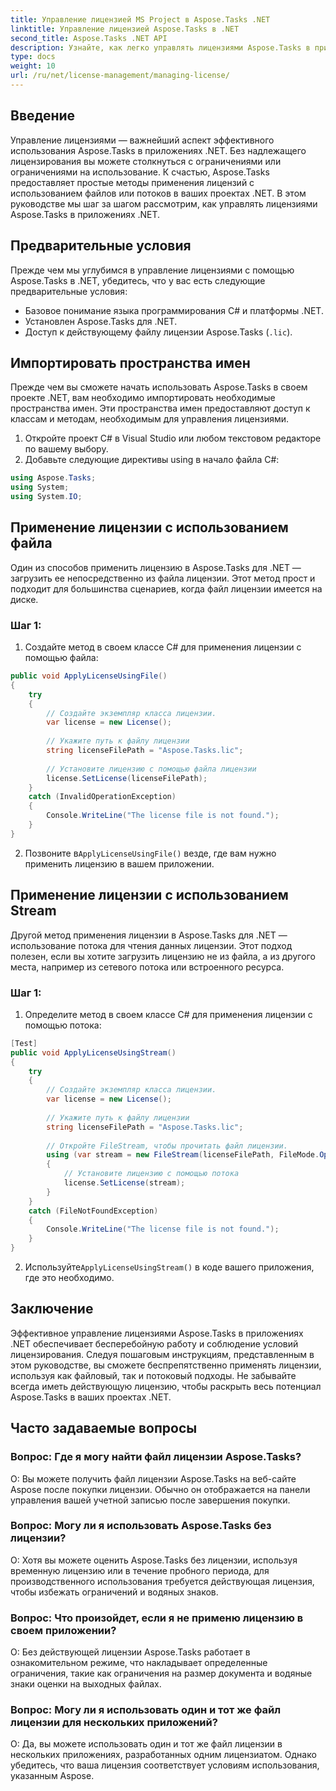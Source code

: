 ```yaml
---
title: Управление лицензией MS Project в Aspose.Tasks .NET
linktitle: Управление лицензией Aspose.Tasks в .NET
second_title: Aspose.Tasks .NET API
description: Узнайте, как легко управлять лицензиями Aspose.Tasks в приложениях .NET, используя подходы на основе файлов или потоков.
type: docs
weight: 10
url: /ru/net/license-management/managing-license/
---
```

## Введение
Управление лицензиями — важнейший аспект эффективного использования Aspose.Tasks в приложениях .NET. Без надлежащего лицензирования вы можете столкнуться с ограничениями или ограничениями на использование. К счастью, Aspose.Tasks предоставляет простые методы применения лицензий с использованием файлов или потоков в ваших проектах .NET. В этом руководстве мы шаг за шагом рассмотрим, как управлять лицензиями Aspose.Tasks в приложениях .NET.
## Предварительные условия
Прежде чем мы углубимся в управление лицензиями с помощью Aspose.Tasks в .NET, убедитесь, что у вас есть следующие предварительные условия:
- Базовое понимание языка программирования C# и платформы .NET.
- Установлен Aspose.Tasks для .NET.
- Доступ к действующему файлу лицензии Aspose.Tasks (`.lic`).
## Импортировать пространства имен
Прежде чем вы сможете начать использовать Aspose.Tasks в своем проекте .NET, вам необходимо импортировать необходимые пространства имен. Эти пространства имен предоставляют доступ к классам и методам, необходимым для управления лицензиями.

1. Откройте проект C# в Visual Studio или любом текстовом редакторе по вашему выбору.
2. Добавьте следующие директивы using в начало файла C#:
```csharp
using Aspose.Tasks;
using System;
using System.IO;

```
## Применение лицензии с использованием файла
Один из способов применить лицензию в Aspose.Tasks для .NET — загрузить ее непосредственно из файла лицензии. Этот метод прост и подходит для большинства сценариев, когда файл лицензии имеется на диске.
### Шаг 1:
1. Создайте метод в своем классе C# для применения лицензии с помощью файла:
```csharp
public void ApplyLicenseUsingFile()
{
    try
    {
        // Создайте экземпляр класса лицензии.
        var license = new License();
        
        // Укажите путь к файлу лицензии
        string licenseFilePath = "Aspose.Tasks.lic";
        
        // Установите лицензию с помощью файла лицензии
        license.SetLicense(licenseFilePath);
    }
    catch (InvalidOperationException)
    {
        Console.WriteLine("The license file is not found.");
    }
}
```
2.  Позвоните в`ApplyLicenseUsingFile()` везде, где вам нужно применить лицензию в вашем приложении.
## Применение лицензии с использованием Stream
Другой метод применения лицензии в Aspose.Tasks для .NET — использование потока для чтения данных лицензии. Этот подход полезен, если вы хотите загрузить лицензию не из файла, а из другого места, например из сетевого потока или встроенного ресурса.
### Шаг 1:
1. Определите метод в своем классе C# для применения лицензии с помощью потока:
```csharp
[Test]
public void ApplyLicenseUsingStream()
{
    try
    {
        // Создайте экземпляр класса лицензии.
        var license = new License();
        
        // Укажите путь к файлу лицензии
        string licenseFilePath = "Aspose.Tasks.lic";
        
        // Откройте FileStream, чтобы прочитать файл лицензии.
        using (var stream = new FileStream(licenseFilePath, FileMode.Open))
        {
            // Установите лицензию с помощью потока
            license.SetLicense(stream);
        }
    }
    catch (FileNotFoundException)
    {
        Console.WriteLine("The license file is not found.");
    }
}
```
2.  Используйте`ApplyLicenseUsingStream()` в коде вашего приложения, где это необходимо.
## Заключение
Эффективное управление лицензиями Aspose.Tasks в приложениях .NET обеспечивает бесперебойную работу и соблюдение условий лицензирования. Следуя пошаговым инструкциям, представленным в этом руководстве, вы сможете беспрепятственно применять лицензии, используя как файловый, так и потоковый подходы. Не забывайте всегда иметь действующую лицензию, чтобы раскрыть весь потенциал Aspose.Tasks в ваших проектах .NET.
## Часто задаваемые вопросы
### Вопрос: Где я могу найти файл лицензии Aspose.Tasks?

О: Вы можете получить файл лицензии Aspose.Tasks на веб-сайте Aspose после покупки лицензии. Обычно он отображается на панели управления вашей учетной записью после завершения покупки.

### Вопрос: Могу ли я использовать Aspose.Tasks без лицензии?

О: Хотя вы можете оценить Aspose.Tasks без лицензии, используя временную лицензию или в течение пробного периода, для производственного использования требуется действующая лицензия, чтобы избежать ограничений и водяных знаков.

### Вопрос: Что произойдет, если я не применю лицензию в своем приложении?

О: Без действующей лицензии Aspose.Tasks работает в ознакомительном режиме, что накладывает определенные ограничения, такие как ограничения на размер документа и водяные знаки оценки на выходных файлах.

### Вопрос: Могу ли я использовать один и тот же файл лицензии для нескольких приложений?

О: Да, вы можете использовать один и тот же файл лицензии в нескольких приложениях, разработанных одним лицензиатом. Однако убедитесь, что ваша лицензия соответствует условиям использования, указанным Aspose.